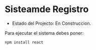 <h1>Sisteamde Registro</h1>

- Estado del Projecto: En Construccion.

Para ejecutar el sistema debes poner:

 ```npm install react```
